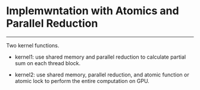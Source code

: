 # Implemwntation with Atomics and Parallel Reduction

---

Two kernel functions.

* kernel1: use shared memory and parallel reduction to calculate partial sum on each thread block.

* kernel2: use shared memory, parallel reduction, and atomic function or atomic lock to perform the entire computation on GPU.
